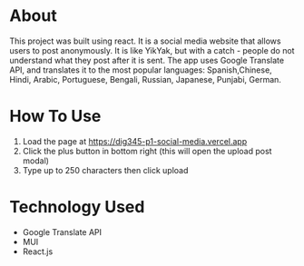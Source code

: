 # About
This project was built using react. It is a social media website that allows
users to post anonymously. It is like YikYak, but with a catch - people do 
not understand what they post after it is sent. The app uses
Google Translate API, and translates it to the most popular languages:
Spanish,Chinese, Hindi, Arabic, Portuguese, Bengali, Russian, Japanese, 
Punjabi, German.

# How To Use
1. Load the page at https://dig345-p1-social-media.vercel.app
2. Click the plus button in bottom right (this will open the upload post modal)
3. Type up to 250 characters then click upload

# Technology Used
* Google Translate API
* MUI
* React.js